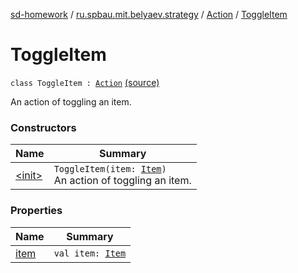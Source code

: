 [sd-homework](../../../index.md) / [ru.spbau.mit.belyaev.strategy](../../index.md) / [Action](../index.md) / [ToggleItem](.)

# ToggleItem

`class ToggleItem : `[`Action`](../index.md) [(source)](https://github.com/StasBel/sd-homework/blob/Roguelike/src/main/kotlin/ru/spbau/mit/belyaev/strategy/Action.kt#L28)

An action of toggling an item.

### Constructors

| Name | Summary |
|---|---|
| [&lt;init&gt;](-init-.md) | `ToggleItem(item: `[`Item`](../../../ru.spbau.mit.belyaev.world/-item/index.md)`)`<br>An action of toggling an item. |

### Properties

| Name | Summary |
|---|---|
| [item](item.md) | `val item: `[`Item`](../../../ru.spbau.mit.belyaev.world/-item/index.md) |
